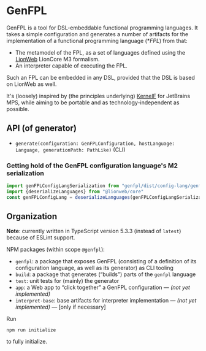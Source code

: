 # GenFPL

GenFPL is a tool for DSL-embeddable functional programming languages.
It takes a simple configuration and generates a number of artifacts for the implementation of a functional programming language (**FPL*) from that:

* The metamodel of the FPL, as a set of languages defined using the [LionWeb](https://lionweb.io/) LionCore M3 formalism.
* An interpreter capable of executing the FPL.

Such an FPL can be embedded in any DSL, provided that the DSL is based on LionWeb as well.

It's (loosely) inspired by (the principles underlying) [KernelF](https://markusvoelter.medium.com/design-evolution-and-use-of-kernelf-b6c76993757d) for JetBrains MPS, while aiming to be portable and as technology-independent as possible.


## API (of generator)

* `generate(configuration: GenFPLConfiguration, hostLanguage: Language, generationPath: PathLike)` (CLI)

### Getting hold of the GenFPL configuration language's M2 serialization

```typescript
import genFPLConfigLangSerialization from "genfpl/dist/config-lang/genfpl-config-lang.definition.json" assert { type: "json" }
import {deserializeLanguages} from "@lionweb/core"
const genFPLConfigLang = deserializeLanguages(genFPLConfigLangSerialization)
```


## Organization

**Note**: currently written in TypeScript version 5.3.3 (instead of `latest`) because of ESLint support.

NPM packages (within scope `@genfpl`):

* `genfpl`: a package that exposes GenFPL (consisting of a definition of its configuration language, as well as its generator) as CLI tooling
* `build`: a package that generates (“builds”) parts of the `genfpl` language
* `test`: unit tests for (mainly) the generator
* `app`: a Web app to “click together” a GenFPL configuration — _(not yet implemented)_
* `interpret-base`: base artifacts for interpreter implementation — _(not yet implemented)_ — [only if necessary]

Run

```shell
npm run initialize
```

to fully initialize.

